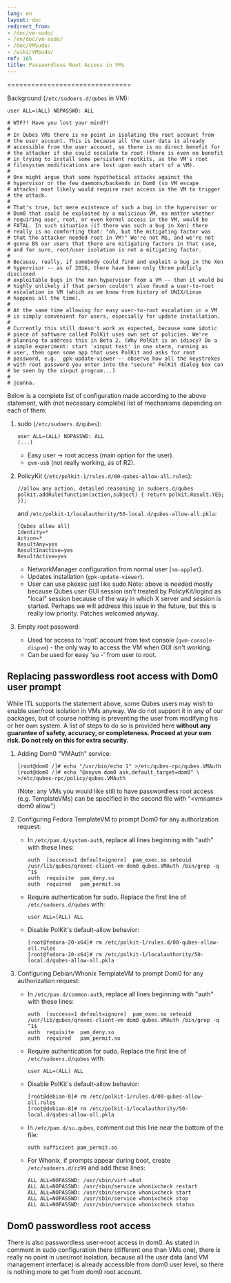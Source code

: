 ```yaml
---
lang: en
layout: doc
redirect_from:
- /doc/vm-sudo/
- /en/doc/vm-sudo/
- /doc/VMSudo/
- /wiki/VMSudo/
ref: 165
title: Passwordless Root Access in VMs
---
```


===============================

Background (`/etc/sudoers.d/qubes` in VM):

```
user ALL=(ALL) NOPASSWD: ALL

# WTF?! Have you lost your mind?!
#
# In Qubes VMs there is no point in isolating the root account from
# the user account. This is because all the user data is already
# accessible from the user account, so there is no direct benefit for
# the attacker if she could escalate to root (there is even no benefit
# in trying to install some persistent rootkits, as the VM's root
# filesystem modifications are lost upon each start of a VM).
#
# One might argue that some hypothetical attacks against the
# hypervisor or the few daemons/backends in Dom0 (so VM escape
# attacks) most likely would require root access in the VM to trigger
# the attack.
#
# That's true, but mere existence of such a bug in the hypervisor or
# Dom0 that could be exploited by a malicious VM, no matter whether
# requiring user, root, or even kernel access in the VM, would be
# FATAL. In such situation (if there was such a bug in Xen) there
# really is no comforting that: "oh, but the mitigating factor was
# that the attacker needed root in VM!" We're not M$, and we're not
# gonna BS our users that there are mitigating factors in that case,
# and for sure, root/user isolation is not a mitigating factor.
#
# Because, really, if somebody could find and exploit a bug in the Xen
# hypervisor -- as of 2016, there have been only three publicly disclosed
# exploitable bugs in the Xen hypervisor from a VM -- then it would be
# highly unlikely if that person couldn't also found a user-to-root
# escalation in VM (which as we know from history of UNIX/Linux
# happens all the time).
#
# At the same time allowing for easy user-to-root escalation in a VM
# is simply convenient for users, especially for update installation.
#
# Currently this still doesn't work as expected, because some idotic
# piece of software called PolKit uses own set of policies. We're
# planning to address this in Beta 2. (Why PolKit is an idiocy? Do a
# simple experiment: start 'xinput test' in one xterm, running as
# user, then open some app that uses PolKit and asks for root
# password, e.g.  gpk-update-viewer -- observe how all the keystrokes
# with root password you enter into the "secure" PolKit dialog box can
# be seen by the xinput program...)
#
# joanna.
```

Below is a complete list of configuration made according to the above statement, with (not necessary complete) list of mechanisms depending on each of them:

1. sudo (`/etc/sudoers.d/qubes`):

    ```
    user ALL=(ALL) NOPASSWD: ALL
    (...)
    ```

    - Easy user -> root access (main option for the user).
    - `qvm-usb` (not really working, as of R2).

2. PolicyKit (`/etc/polkit-1/rules.d/00-qubes-allow-all.rules`):

    ```
    //allow any action, detailed reasoning in sudoers.d/qubes
    polkit.addRule(function(action,subject) { return polkit.Result.YES; });
    ```

    and `/etc/polkit-1/localauthority/50-local.d/qubes-allow-all.pkla`:

    ```
    [Qubes allow all]
    Identity=*
    Action=*
    ResultAny=yes
    ResultInactive=yes
    ResultActive=yes
    ```

    - NetworkManager configuration from normal user (`nm-applet`).
    - Updates installation (`gpk-update-viewer`).
    - User can use pkexec just like sudo Note: above is needed mostly because Qubes user GUI session isn't treated by PolicyKit/logind as "local" session because of the way in which X server and session is started.
      Perhaps we will address this issue in the future, but this is really low priority.
      Patches welcomed anyway.

3. Empty root password:
    - Used for access to 'root' account from text console (`qvm-console-dispvm`) - the only way to access the VM when GUI isn't working.
    - Can be used for easy 'su -' from user to root.

Replacing passwordless root access with Dom0 user prompt
--------------------------------------------------------

While ITL supports the statement above, some Qubes users may wish to enable user/root isolation in VMs anyway.
We do not support it in any of our packages, but of course nothing is preventing the user from modifying his or her own system.
A list of steps to do so is provided here **without any guarantee of safety, accuracy, or completeness.
Proceed at your own risk.
Do not rely on this for extra security.**

1. Adding Dom0 "VMAuth" service:

    ```
    [root@dom0 /]# echo "/usr/bin/echo 1" >/etc/qubes-rpc/qubes.VMAuth
    [root@dom0 /]# echo "@anyvm dom0 ask,default_target=dom0" \
    >/etc/qubes-rpc/policy/qubes.VMAuth
    ```

   (Note: any VMs you would like still to have passwordless root access (e.g. TemplateVMs) can be specified in the second file with "\<vmname\> dom0 allow")

2. Configuring Fedora TemplateVM to prompt Dom0 for any authorization request:
    - In `/etc/pam.d/system-auth`, replace all lines beginning with "auth" with these lines:

        ```
        auth  [success=1 default=ignore]  pam_exec.so seteuid /usr/lib/qubes/qrexec-client-vm dom0 qubes.VMAuth /bin/grep -q ^1$
        auth  requisite  pam_deny.so
        auth  required   pam_permit.so
        ```

    - Require authentication for sudo.
      Replace the first line of `/etc/sudoers.d/qubes` with:

        ```
        user ALL=(ALL) ALL
        ```

    - Disable PolKit's default-allow behavior:

        ```
        [root@fedora-20-x64]# rm /etc/polkit-1/rules.d/00-qubes-allow-all.rules
        [root@fedora-20-x64]# rm /etc/polkit-1/localauthority/50-local.d/qubes-allow-all.pkla
        ```

3. Configuring Debian/Whonix TemplateVM to prompt Dom0 for any authorization request:
    - In `/etc/pam.d/common-auth`, replace all lines beginning with "auth" with these lines:

        ```
        auth  [success=1 default=ignore]  pam_exec.so seteuid /usr/lib/qubes/qrexec-client-vm dom0 qubes.VMAuth /bin/grep -q ^1$
        auth  requisite  pam_deny.so
        auth  required   pam_permit.so
        ```

    - Require authentication for sudo.
      Replace the first line of `/etc/sudoers.d/qubes` with:

        ```
        user ALL=(ALL) ALL
        ```

    - Disable PolKit's default-allow behavior:

        ```
        [root@debian-8]# rm /etc/polkit-1/rules.d/00-qubes-allow-all.rules
        [root@debian-8]# rm /etc/polkit-1/localauthority/50-local.d/qubes-allow-all.pkla
        ```

    - In `/etc/pam.d/su.qubes`, comment out this line near the bottom of the file:

        ```
        auth sufficient pam_permit.so
        ```

    - For Whonix, if prompts appear during boot, create `/etc/sudoers.d/zz99` and add these lines:

        ```
        ALL ALL=NOPASSWD: /usr/sbin/virt-what
        ALL ALL=NOPASSWD: /usr/sbin/service whonixcheck restart
        ALL ALL=NOPASSWD: /usr/sbin/service whonixcheck start
        ALL ALL=NOPASSWD: /usr/sbin/service whonixcheck stop
        ALL ALL=NOPASSWD: /usr/sbin/service whonixcheck status
        ```

Dom0 passwordless root access
-----------------------------

There is also passwordless user->root access in dom0.
As stated in comment in sudo configuration there (different one than VMs one), there is really no point in user/root isolation, because all the user data (and VM management interface) is already accessible from dom0 user level, so there is nothing more to get from dom0 root account.
